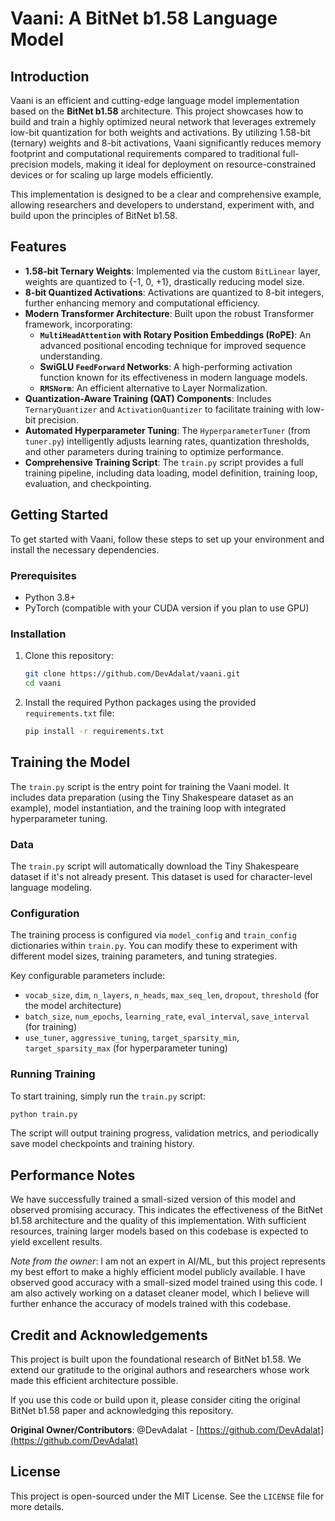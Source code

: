# Vaani: A BitNet b1.58 Language Model

## Introduction

Vaani is an efficient and cutting-edge language model implementation based on the **BitNet b1.58** architecture. This project showcases how to build and train a highly optimized neural network that leverages extremely low-bit quantization for both weights and activations. By utilizing 1.58-bit (ternary) weights and 8-bit activations, Vaani significantly reduces memory footprint and computational requirements compared to traditional full-precision models, making it ideal for deployment on resource-constrained devices or for scaling up large models efficiently.

This implementation is designed to be a clear and comprehensive example, allowing researchers and developers to understand, experiment with, and build upon the principles of BitNet b1.58.

## Features

- **1.58-bit Ternary Weights**: Implemented via the custom `BitLinear` layer, weights are quantized to {-1, 0, +1}, drastically reducing model size.
- **8-bit Quantized Activations**: Activations are quantized to 8-bit integers, further enhancing memory and computational efficiency.
- **Modern Transformer Architecture**: Built upon the robust Transformer framework, incorporating:
  - **`MultiHeadAttention` with Rotary Position Embeddings (RoPE)**: An advanced positional encoding technique for improved sequence understanding.
  - **SwiGLU `FeedForward` Networks**: A high-performing activation function known for its effectiveness in modern language models.
  - **`RMSNorm`**: An efficient alternative to Layer Normalization.
- **Quantization-Aware Training (QAT) Components**: Includes `TernaryQuantizer` and `ActivationQuantizer` to facilitate training with low-bit precision.
- **Automated Hyperparameter Tuning**: The `HyperparameterTuner` (from `tuner.py`) intelligently adjusts learning rates, quantization thresholds, and other parameters during training to optimize performance.
- **Comprehensive Training Script**: The `train.py` script provides a full training pipeline, including data loading, model definition, training loop, evaluation, and checkpointing.

## Getting Started

To get started with Vaani, follow these steps to set up your environment and install the necessary dependencies.

### Prerequisites

- Python 3.8+
- PyTorch (compatible with your CUDA version if you plan to use GPU)

### Installation

1.  Clone this repository:

    ```bash
    git clone https://github.com/DevAdalat/vaani.git
    cd vaani
    ```

2.  Install the required Python packages using the provided `requirements.txt` file:
    ```bash
    pip install -r requirements.txt
    ```

## Training the Model

The `train.py` script is the entry point for training the Vaani model. It includes data preparation (using the Tiny Shakespeare dataset as an example), model instantiation, and the training loop with integrated hyperparameter tuning.

### Data

The `train.py` script will automatically download the Tiny Shakespeare dataset if it's not already present. This dataset is used for character-level language modeling.

### Configuration

The training process is configured via `model_config` and `train_config` dictionaries within `train.py`. You can modify these to experiment with different model sizes, training parameters, and tuning strategies.

Key configurable parameters include:

- `vocab_size`, `dim`, `n_layers`, `n_heads`, `max_seq_len`, `dropout`, `threshold` (for the model architecture)
- `batch_size`, `num_epochs`, `learning_rate`, `eval_interval`, `save_interval` (for training)
- `use_tuner`, `aggressive_tuning`, `target_sparsity_min`, `target_sparsity_max` (for hyperparameter tuning)

### Running Training

To start training, simply run the `train.py` script:

```bash
python train.py
```

The script will output training progress, validation metrics, and periodically save model checkpoints and training history.

## Performance Notes

We have successfully trained a small-sized version of this model and observed promising accuracy. This indicates the effectiveness of the BitNet b1.58 architecture and the quality of this implementation. With sufficient resources, training larger models based on this codebase is expected to yield excellent results.

_Note from the owner_: I am not an expert in AI/ML, but this project represents my best effort to make a highly efficient model publicly available. I have observed good accuracy with a small-sized model trained using this code. I am also actively working on a dataset cleaner model, which I believe will further enhance the accuracy of models trained with this codebase.

## Credit and Acknowledgements

This project is built upon the foundational research of BitNet b1.58. We extend our gratitude to the original authors and researchers whose work made this efficient architecture possible.

If you use this code or build upon it, please consider citing the original BitNet b1.58 paper and acknowledging this repository.

**Original Owner/Contributors**:
@DevAdalat - [https://github.com/DevAdalat](https://github.com/DevAdalat)

## License

This project is open-sourced under the MIT License. See the `LICENSE` file for more details.

